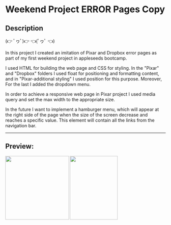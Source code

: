 # Weekend Project ERROR Pages Copy

## Description

(👉 ﾟヮﾟ)👉 👈(ﾟヮﾟ 👈)

In this project I created an imitation of Pixar and Dropbox error pages as part of my first weekend project in appleseeds bootcamp.

I used HTML for building the web page and CSS for styling. In the "Pixar" and "Dropbox" folders I used float for positioning and formatting content, and in "Pixar-additional styling" I used position for this purpose. Moreover, For the last I added the dropdown menu.

In order to achieve a responsive web page in Pixar project I used media query and set the max width to the appropriate size.

In the future I want to implement a hamburger menu, which will appear at the right side of the page when the size of the screen decrease and reaches a specific value. This element will contain all the links from the navigation bar.

---

## Preview:

<a href="url"><img src="https://assets.dropbox.com/www/en-us/illustrations/spot/look-magnifying-glass.svg" align="left" height="200" width="200" ></a>
<a href="url"><img src="https://images.squarespace-cdn.com/content/v1/51cdafc4e4b09eb676a64e68/1470175715831-NUJOMI6VW13ZNT1MI0VB/image-asset.jpeg" align="left" height="200" width="150" ></a>
